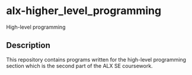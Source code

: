 # alx-higher_level_programming
High-level programming

## Description
This repository contains programs written for the high-level programming section which is the second part of the ALX SE coursework.
